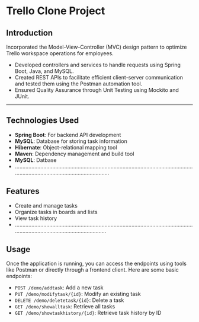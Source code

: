 # Trello Clone Project

## Introduction

Incorporated the Model-View-Controller (MVC) design pattern to optimize Trello workspace operations for employees.
- Developed controllers and services to handle requests using Spring Boot, Java, and MySQL.
- Created REST APIs to facilitate efficient client-server communication and tested them using the Postman automation tool.
- Ensured Quality Assurance through Unit Testing using Mockito and JUnit.

---------------------------------------------------------------------------------------------------------------------------------------------------------------------------------------------------------------------------------

## Technologies Used

- **Spring Boot**: For backend API development
- **MySQL**: Database for storing task information
- **Hibernate**: Object-relational mapping tool
- **Maven**: Dependency management and build tool
- **MySQL**: Datbase
- ......................................................................................................................................................................................

## Features

- Create and manage tasks
- Organize tasks in boards and lists
- View task history
- ....................................................................................................................................................................................

## Usage

Once the application is running, you can access the endpoints using tools like Postman or directly through a frontend client. Here are some basic endpoints:

- `POST /demo/addtask`: Add a new task
- `PUT /demo/modifytask/{id}`: Modify an existing task
- `DELETE /demo/deletetask/{id}`: Delete a task
- `GET /demo/showalltask`: Retrieve all tasks
- `GET /demo/showtaskhistory/{id}`: Retrieve task history by ID



